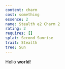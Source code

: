 ```yaml
---
content: charm
cost: something
essence: 2
name: Stealth e2 Charm 2
rating: 2
requires: []
splat: Second Sunrise
trait: Stealth
tree: Sun
---
```


Hello **world**!
